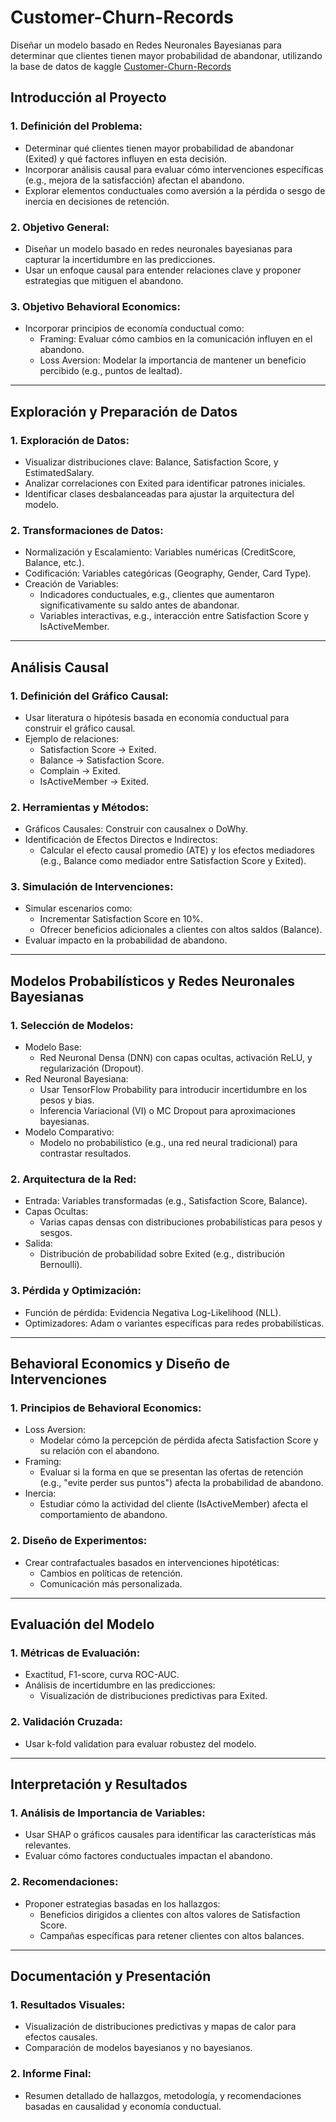 # Customer-Churn-Records
Diseñar un modelo basado en Redes Neuronales Bayesianas para determinar que clientes tienen mayor probabilidad de abandonar, utilizando la base de datos de kaggle [Customer-Churn-Records](https://www.kaggle.com/datasets/nihelghennani/customer-churn-records/data)

## Introducción al Proyecto
### 1.	Definición del Problema:
*	Determinar qué clientes tienen mayor probabilidad de abandonar (Exited) y qué factores influyen en esta decisión.
*	Incorporar análisis causal para evaluar cómo intervenciones específicas (e.g., mejora de la satisfacción) afectan el abandono.
*	Explorar elementos conductuales como aversión a la pérdida o sesgo de inercia en decisiones de retención.
### 2.	Objetivo General:
*	Diseñar un modelo basado en redes neuronales bayesianas para capturar la incertidumbre en las predicciones.
*	Usar un enfoque causal para entender relaciones clave y proponer estrategias que mitiguen el abandono.
### 3.	Objetivo Behavioral Economics:
*	Incorporar principios de economía conductual como:
    * Framing: Evaluar cómo cambios en la comunicación influyen en el abandono.
    * Loss Aversion: Modelar la importancia de mantener un beneficio percibido (e.g., puntos de lealtad).
________________________________________
## Exploración y Preparación de Datos
### 1.	Exploración de Datos:
*	Visualizar distribuciones clave: Balance, Satisfaction Score, y EstimatedSalary.
*	Analizar correlaciones con Exited para identificar patrones iniciales.
*	Identificar clases desbalanceadas para ajustar la arquitectura del modelo.
### 2.	Transformaciones de Datos:
*	Normalización y Escalamiento: Variables numéricas (CreditScore, Balance, etc.).
*	Codificación: Variables categóricas (Geography, Gender, Card Type).
*	Creación de Variables:
    *	Indicadores conductuales, e.g., clientes que aumentaron significativamente su saldo antes de abandonar.
    *	Variables interactivas, e.g., interacción entre Satisfaction Score y IsActiveMember.
________________________________________
## Análisis Causal
### 1.	Definición del Gráfico Causal:
*	Usar literatura o hipótesis basada en economía conductual para construir el gráfico causal.
*	Ejemplo de relaciones:
    *	Satisfaction Score → Exited.
    *	Balance → Satisfaction Score.
    *	Complain → Exited.
    *	IsActiveMember → Exited.
### 2.	Herramientas y Métodos:
*	Gráficos Causales: Construir con causalnex o DoWhy.
*	Identificación de Efectos Directos e Indirectos:
    *	Calcular el efecto causal promedio (ATE) y los efectos mediadores (e.g., Balance como mediador entre Satisfaction Score y Exited).
### 3.	Simulación de Intervenciones:
*	Simular escenarios como:
    *	Incrementar Satisfaction Score en 10%.
    *	Ofrecer beneficios adicionales a clientes con altos saldos (Balance).
*	Evaluar impacto en la probabilidad de abandono.
________________________________________
## Modelos Probabilísticos y Redes Neuronales Bayesianas
### 1.	Selección de Modelos:
*	Modelo Base:
    * Red Neuronal Densa (DNN) con capas ocultas, activación ReLU, y regularización (Dropout).
*	Red Neuronal Bayesiana:
    *	Usar TensorFlow Probability para introducir incertidumbre en los pesos y bias.
    *	Inferencia Variacional (VI) o MC Dropout para aproximaciones bayesianas.
*	Modelo Comparativo:
    *	Modelo no probabilístico (e.g., una red neural tradicional) para contrastar resultados.
### 2.	Arquitectura de la Red:
*	Entrada: Variables transformadas (e.g., Satisfaction Score, Balance).
*	Capas Ocultas:
    *	Varias capas densas con distribuciones probabilísticas para pesos y sesgos.
*	Salida:
    *	Distribución de probabilidad sobre Exited (e.g., distribución Bernoulli).
### 3.	Pérdida y Optimización:
*	Función de pérdida: Evidencia Negativa Log-Likelihood (NLL).
*	Optimizadores: Adam o variantes específicas para redes probabilísticas.
________________________________________
## Behavioral Economics y Diseño de Intervenciones
### 1.	Principios de Behavioral Economics:
*	Loss Aversion:
    *	Modelar cómo la percepción de pérdida afecta Satisfaction Score y su relación con el abandono.
*	Framing:
    *	Evaluar si la forma en que se presentan las ofertas de retención (e.g., "evite perder sus puntos") afecta la probabilidad de abandono.
*	Inercia:
    *	Estudiar cómo la actividad del cliente (IsActiveMember) afecta el comportamiento de abandono.
### 2.	Diseño de Experimentos:
*	Crear contrafactuales basados en intervenciones hipotéticas:
    *	Cambios en políticas de retención.
    *	Comunicación más personalizada.
________________________________________
## Evaluación del Modelo
### 1.	Métricas de Evaluación:
*	Exactitud, F1-score, curva ROC-AUC.
*	Análisis de incertidumbre en las predicciones:
    *	Visualización de distribuciones predictivas para Exited.
### 2.	Validación Cruzada:
*	Usar k-fold validation para evaluar robustez del modelo.
________________________________________
## Interpretación y Resultados
### 1.	Análisis de Importancia de Variables:
*	Usar SHAP o gráficos causales para identificar las características más relevantes.
*	Evaluar cómo factores conductuales impactan el abandono.
### 2.	Recomendaciones:
*	Proponer estrategias basadas en los hallazgos:
    *	Beneficios dirigidos a clientes con altos valores de Satisfaction Score.
    *	Campañas específicas para retener clientes con altos balances.
________________________________________
## Documentación y Presentación
### 1.	Resultados Visuales:
*	Visualización de distribuciones predictivas y mapas de calor para efectos causales.
*	Comparación de modelos bayesianos y no bayesianos.
### 2.	Informe Final:
*	Resumen detallado de hallazgos, metodología, y recomendaciones basadas en causalidad y economía conductual.

